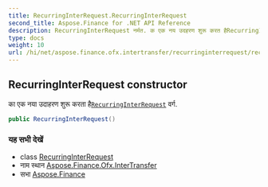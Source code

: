 ```yaml
---
title: RecurringInterRequest.RecurringInterRequest
second_title: Aspose.Finance for .NET API Reference
description: RecurringInterRequest नर्मत. क एक नय उदहरण शुरू करत हैRecurringInterRequest वर्ग.
type: docs
weight: 10
url: /hi/net/aspose.finance.ofx.intertransfer/recurringinterrequest/recurringinterrequest/
---
```

## RecurringInterRequest constructor

का एक नया उदाहरण शुरू करता है[`RecurringInterRequest`](../) वर्ग.

```csharp
public RecurringInterRequest()
```

### यह सभी देखें

* class [RecurringInterRequest](../)
* नाम स्थान [Aspose.Finance.Ofx.InterTransfer](../../recurringinterrequest/)
* सभा [Aspose.Finance](../../../)


